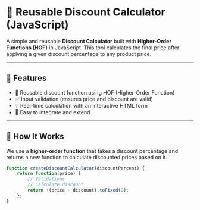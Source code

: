 # 💸 Reusable Discount Calculator (JavaScript)

A simple and reusable **Discount Calculator** built with **Higher-Order Functions (HOF)** in JavaScript. This tool calculates the final price after applying a given discount percentage to any product price.

---

## 📌 Features

- 🔁 Reusable discount function using HOF (Higher-Order Function)
- ✅ Input validation (ensures price and discount are valid)
- 💡 Real-time calculation with an interactive HTML form
- 🎯 Easy to integrate and extend

---

## 🚀 How It Works

We use a **higher-order function** that takes a discount percentage and returns a new function to calculate discounted prices based on it.

```js
function createDiscountCalculator(discountPercent) {
    return function(price) {
        // Validations
        // Calculate discount
        return +(price - discount).toFixed(2);
    };
}

